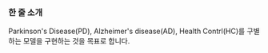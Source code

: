 ### 한 줄 소개
Parkinson's Disease(PD), Alzheimer's disease(AD), Health Contrl(HC)를 구별하는 모델을 구현하는 것을 목표로 합니다.
